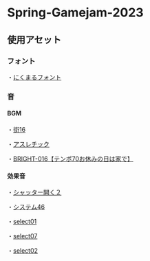 # Spring-Gamejam-2023

## 使用アセット

### フォント

・[にくまるフォント](http://www.fontna.com/blog/1651/)

### 音
#### BGM

・[街16](https://maou.audio/game_town16/)

・[アスレチック](https://dova-s.jp/bgm/play2273.html)

・[BRIGHT-016【テンポ70お休みの日は家で】](https://www.loopbgm.com/works/archives/41)

#### 効果音
・[シャッター開く２](https://taira-komori.jpn.org/openclose01.html)

・[システム46](https://maou.audio/se_system46/)

・[select01](https://taira-komori.jpn.org/game01.html)

・[select07](https://taira-komori.jpn.org/game01.html)

・[select02](https://taira-komori.jpn.org/game01.html)
